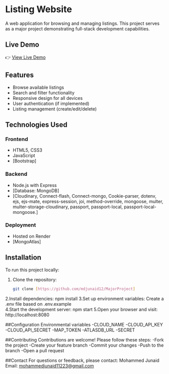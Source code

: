 # Listing Website

A web application for browsing and managing listings. This project serves as a major project demonstrating full-stack development capabilities.

## Live Demo

👉 [View Live Demo](https://majorproject-hqmt.onrender.com/listings)

## Features

- Browse available listings
- Search and filter functionality
- Responsive design for all devices
- User authentication (if implemented)
- Listing management (create/edit/delete)

## Technologies Used

### Frontend
- HTML5, CSS3
- JavaScript 
- [Bootstrap]

### Backend
- Node.js with Express
- [Database: MongoDB]
- [Cloudinary, Connect-flash, Connect-mongo, Cookie-parser, dotenv, ejs, ejs-mate, express-session, joi, method-override, mongoose, multer, multer-storage-cloudinary, passport, passport-local, passport-local-mongoose.]

### Deployment
- Hosted on Render
- [MongoAtlas]

## Installation

To run this project locally:

1. Clone the repository:
   ```bash
   git clone [https://github.com/mdjunaid12/MajorProject]
2.Install dependencies:
    npm install
3.Set up environment variables:
    Create a .env file based on .env.example    
4.Start the development server:
    npm start
5.Open your browser and visit:
    http://localhost:8080

##Configuration
Environmental variables
-CLOUD_NAME
-CLOUD_API_KEY
-CLOUD_API_SECRET
-MAP_TOKEN
-ATLASDB_URL
-SECRET

##Contributing
Contributions are welcome! Please follow these steps:
-Fork the project
-Create your feature branch
-Commit your changes
-Push to the branch
-Open a pull request

##Contact
For questions or feedback, please contact:
Mohammed Junaid
Email: mohammedjunaid11223@gmail.com
  
   
